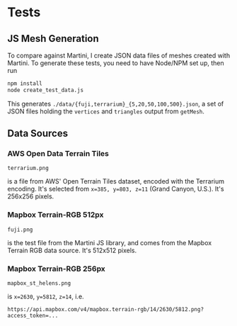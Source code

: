 # Tests

## JS Mesh Generation

To compare against Martini, I create JSON data files of meshes created with
Martini. To generate these tests, you need to have Node/NPM set up, then run

```bash
npm install
node create_test_data.js
```

This generates `./data/{fuji,terrarium}_{5,20,50,100,500}.json`, a set of JSON
files holding the `vertices` and `triangles` output from `getMesh`.

## Data Sources

### AWS Open Data Terrain Tiles

```
terrarium.png
```

is a file from AWS' Open Terrain Tiles dataset, encoded with the Terrarium
encoding. It's selected from `x=385, y=803, z=11` (Grand Canyon, U.S.). It's
256x256 pixels.

### Mapbox Terrain-RGB 512px

```
fuji.png
```

is the test file from the Martini JS library, and comes from the Mapbox Terrain
RGB data source. It's 512x512 pixels.

### Mapbox Terrain-RGB 256px

```
mapbox_st_helens.png
```

is `x=2630`, `y=5812`, `z=14`, i.e.

```
https://api.mapbox.com/v4/mapbox.terrain-rgb/14/2630/5812.png?access_token=...
```
